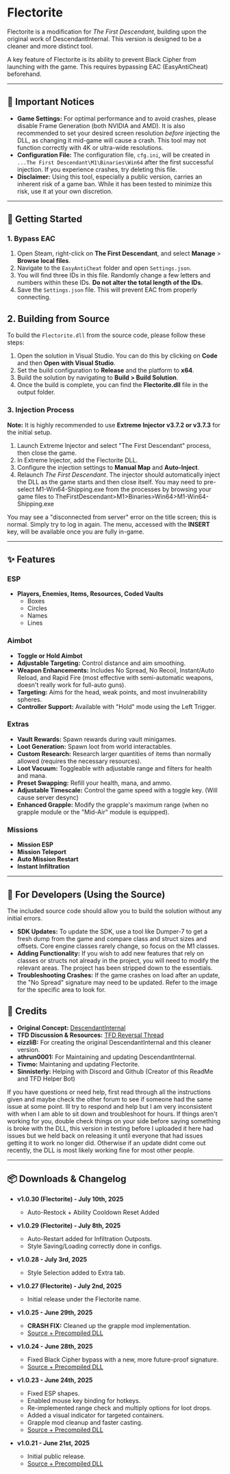 # Flectorite

Flectorite is a modification for *The First Descendant*, building upon the original work of DescendantInternal. This version is designed to be a cleaner and more distinct tool.

A key feature of Flectorite is its ability to prevent Black Cipher from launching with the game. This requires bypassing EAC (EasyAntiCheat) beforehand.

---

## 🛑 Important Notices

* **Game Settings:** For optimal performance and to avoid crashes, please disable Frame Generation (both NVIDIA and AMD). It is also recommended to set your desired screen resolution *before* injecting the DLL, as changing it mid-game will cause a crash. This tool may not function correctly with 4K or ultra-wide resolutions.
* **Configuration File:** The configuration file, `cfg.ini`, will be created in `...The First Descendant\M1\Binaries\Win64` after the first successful injection. If you experience crashes, try deleting this file.
* **Disclaimer:** Using this tool, especially a public version, carries an inherent risk of a game ban. While it has been tested to minimize this risk, use it at your own discretion.

---

## 🚀 Getting Started

### 1. Bypass EAC

1.  Open Steam, right-click on **The First Descendant**, and select **Manage** > **Browse local files**.
2.  Navigate to the `EasyAntiCheat` folder and open `Settings.json`.
3.  You will find three IDs in this file. Randomly change a few letters and numbers within these IDs. **Do not alter the total length of the IDs.**
4.  Save the `Settings.json` file. This will prevent EAC from properly connecting.

## 2. Building from Source

To build the `Flectorite.dll` from the source code, please follow these steps:

1.  Open the solution in Visual Studio. You can do this by clicking on **Code** and then **Open with Visual Studio**.
2.  Set the build configuration to **Release** and the platform to **x64**.
3.  Build the solution by navigating to **Build > Build Solution**.
4.  Once the build is complete, you can find the **Flectorite.dll** file in the output folder.

### 3. Injection Process

**Note:** It is highly recommended to use **Extreme Injector v3.7.2 or v3.7.3** for the initial setup.

1.  Launch Extreme Injector and select "The First Descendant" process, then close the game.
2.  In Extreme Injector, add the Flectorite DLL.
3.  Configure the injection settings to **Manual Map** and **Auto-Inject**.
4.  Relaunch *The First Descendant*. The injector should automatically inject the DLL as the game starts and then close itself. You may need to pre-select M1-Win64-Shipping.exe from the processes by browsing your game files to TheFirstDescendant>M1>Binaries>Win64>M1-Win64-Shipping.exe

You may see a "disconnected from server" error on the title screen; this is normal. Simply try to log in again. The menu, accessed with the **INSERT** key, will be available once you are fully in-game.

---

## ✨ Features

### ESP
* **Players, Enemies, Items, Resources, Coded Vaults**
    * Boxes
    * Circles
    * Names
    * Lines

### Aimbot
* **Toggle or Hold Aimbot**
* **Adjustable Targeting:** Control distance and aim smoothing.
* **Weapon Enhancements:** Includes No Spread, No Recoil, Instant/Auto Reload, and Rapid Fire (most effective with semi-automatic weapons, doesn't really work for full-auto guns).
* **Targeting:** Aims for the head, weak points, and most invulnerability spheres.
* **Controller Support:** Available with "Hold" mode using the Left Trigger.

### Extras
* **Vault Rewards:** Spawn rewards during vault minigames.
* **Loot Generation:** Spawn loot from world interactables.
* **Custom Research:** Research larger quantities of items than normally allowed (requires the necessary resources).
* **Loot Vacuum:** Toggleable with adjustable range and filters for health and mana.
* **Preset Swapping:** Refill your health, mana, and ammo.
* **Adjustable Timescale:** Control the game speed with a toggle key. (Will cause server desync)
* **Enhanced Grapple:** Modify the grapple's maximum range (when no grapple module or the "Mid-Air" module is equipped).

### Missions
* **Mission ESP**
* **Mission Teleport**
* **Auto Mission Restart**
* **Instant Infiltration**

---

## 🔧 For Developers (Using the Source)

The included source code should allow you to build the solution without any initial errors.

* **SDK Updates:** To update the SDK, use a tool like Dumper-7 to get a fresh dump from the game and compare class and struct sizes and offsets. Core engine classes rarely change, so focus on the M1 classes.
* **Adding Functionality:** If you wish to add new features that rely on classes or structs not already in the project, you will need to modify the relevant areas. The project has been stripped down to the essentials.
* **Troubleshooting Crashes:** If the game crashes on load after an update, the "No Spread" signature may need to be updated. Refer to the image for the specific area to look for.

## 📜 Credits

* **Original Concept:** [DescendantInternal](https://www.unknowncheats.me/forum/other-fps-games/658547-descendantinternal-descendant.html)
* **TFD Discussion & Resources:** [TFD Reversal Thread](https://www.unknowncheats.me/forum/other-fps-games/602336-descendant-reversal-structs-offsets.html)
* **eizzliB:** For creating the original DescendantInternal and this cleaner version.
* **athrun0001:** For Maintaining and updating DescendantInternal.
* **Tivmo:** Maintaning and updating Flectorite.
* **Sinnisterly:** Helping with Discord and Github (Creator of this ReadMe and TFD Helper Bot)


If you have questions or need help, first read through all the instructions given and maybe check the other forum to see if someone had the same issue at some point. Ill try to respond and help but I am very inconsistent with when I am able to sit down and troubleshoot for hours.
If things aren't working for you, double check things on your side before saying something is broke with the DLL, this version in testing before I uploaded it here had issues but we held back on releasing it until everyone that had issues getting it to work no longer did. Otherwise if an update didnt come out recently, the DLL is most likely working fine for most other people.


---

## 📦 Downloads & Changelog

* **v1.0.30 (Flectorite) - July 10th, 2025**
    * Auto-Restock + Ability Cooldown Reset Added

* **v1.0.29 (Flectorite) - July 8th, 2025**
    * Auto-Restart added for Infiltration Outposts.
    * Style Saving/Loading correctly done in configs.

* **v1.0.28 - July 3rd, 2025**
    * Style Selection added to Extra tab.
      
* **v1.0.27 (Flectorite) - July 2nd, 2025**
    * Initial release under the Flectorite name.

* **v1.0.25 - June 29th, 2025**
    * **CRASH FIX:** Cleaned up the grapple mod implementation.
    * [Source + Precompiled DLL](https://www.unknowncheats.me/forum/downloads.php?do=file&id=50266)

* **v1.0.24 - June 28th, 2025**
    * Fixed Black Cipher bypass with a new, more future-proof signature.
    * [Source + Precompiled DLL](https://www.unknowncheats.me/forum/downloads.php?do=file&id=50257)

* **v1.0.23 - June 24th, 2025**
    * Fixed ESP shapes.
    * Enabled mouse key binding for hotkeys.
    * Re-implemented range check and multiply options for loot drops.
    * Added a visual indicator for targeted containers.
    * Grapple mod cleanup and faster casting.
    * [Source + Precompiled DLL](https://www.unknowncheats.me/forum/downloads.php?do=file&id=50208)

* **v1.0.21 - June 21st, 2025**
    * Initial public release.
    * [Source + Precompiled DLL](https://www.unknowncheats.me/forum/downloads.php?do=file&id=50174)
